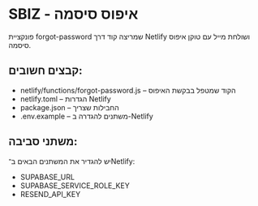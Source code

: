 
# SBIZ - איפוס סיסמה

פונקציית forgot-password שמריצה קוד דרך Netlify ושולחת מייל עם טוקן איפוס סיסמה.

## קבצים חשובים:
- netlify/functions/forgot-password.js – הקוד שמטפל בבקשת האיפוס
- netlify.toml – הגדרות Netlify
- package.json – החבילות שצריך
- .env.example – משתנים להגדרה ב-Netlify

## משתני סביבה:
יש להגדיר את המשתנים הבאים ב־Netlify:
- SUPABASE_URL
- SUPABASE_SERVICE_ROLE_KEY
- RESEND_API_KEY

